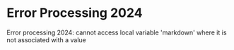 # Error Processing 2024

Error processing 2024: cannot access local variable 'markdown' where it is not associated with a value
